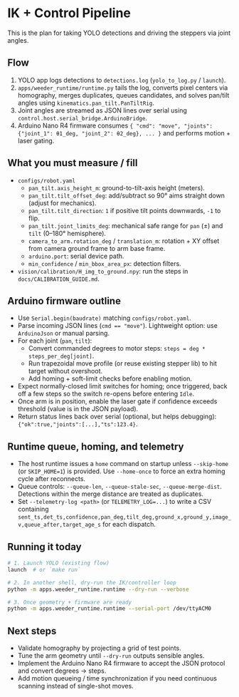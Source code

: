 # IK + Control Pipeline

This is the plan for taking YOLO detections and driving the steppers via joint angles.

## Flow
1. YOLO app logs detections to `detections.log` (`yolo_to_log.py` / `launch`).
2. `apps/weeder_runtime/runtime.py` tails the log, converts pixel centers via homography, merges duplicates, queues candidates, and solves pan/tilt angles using `kinematics.pan_tilt.PanTiltRig`.
3. Joint angles are streamed as JSON lines over serial using `control.host.serial_bridge.ArduinoBridge`.
4. Arduino Nano R4 firmware consumes `{ "cmd": "move", "joints": {"joint_1": θ1_deg, "joint_2": θ2_deg}, ... }` and performs motion + laser gating.

## What you must measure / fill
- `configs/robot.yaml`
  - `pan_tilt.axis_height_m`: ground-to-tilt-axis height (meters).
  - `pan_tilt.tilt_offset_deg`: add/subtract so 90° aims straight down (adjust for mechanics).
  - `pan_tilt.tilt_direction`: `1` if positive tilt points downwards, `-1` to flip.
  - `pan_tilt.joint_limits_deg`: mechanical safe range for `pan` (±) and `tilt` (0–180° hemisphere).
  - `camera_to_arm.rotation_deg` / `translation_m`: rotation + XY offset from camera ground frame to arm base frame.
  - `arduino.port`: serial device path.
  - `min_confidence` / `min_bbox_area_px`: detection filters.
- `vision/calibration/H_img_to_ground.npy`: run the steps in `docs/CALIBRATION_GUIDE.md`.

## Arduino firmware outline
- Use `Serial.begin(baudrate)` matching `configs/robot.yaml`.
- Parse incoming JSON lines (`cmd == "move"`). Lightweight option: use `ArduinoJson` or manual parsing.
- For each joint (`pan`, `tilt`):
  - Convert commanded degrees to motor steps: `steps = deg * steps_per_deg[joint]`.
  - Run trapezoidal move profile (or reuse existing stepper lib) to hit target without overshoot.
  - Add homing + soft-limit checks before enabling motion.
- Expect normally-closed limit switches for homing; once triggered, back off a few steps so the switch re-opens before entering `Idle`.
- Once arm is in position, enable the laser gate if confidence exceeds threshold (value is in the JSON payload).
- Return status lines back over serial (optional, but helps debugging): `{"ok":true,"joints":[...],"ts":123.4}`.

## Runtime queue, homing, and telemetry
- The host runtime issues a `home` command on startup unless `--skip-home` (or `SKIP_HOME=1`) is provided. Use `--home-once` to force an extra homing cycle after reconnects.
- Queue controls: `--queue-len`, `--queue-stale-sec`, `--queue-merge-dist`. Detections within the merge distance are treated as duplicates.
- Set `--telemetry-log <path>` (or `TELEMETRY_LOG=...`) to write a CSV containing `sent_ts,det_ts,confidence,pan_deg,tilt_deg,ground_x,ground_y,image_v,queue_after,target_age_s` for each dispatch.

## Running it today
```bash
# 1. Launch YOLO (existing flow)
launch  # or `make run`

# 2. In another shell, dry-run the IK/controller loop
python -m apps.weeder_runtime.runtime --dry-run --verbose

# 3. Once geometry + firmware are ready
python -m apps.weeder_runtime.runtime --serial-port /dev/ttyACM0
```

## Next steps
- Validate homography by projecting a grid of test points.
- Tune the arm geometry until `--dry-run` outputs sensible angles.
- Implement the Arduino Nano R4 firmware to accept the JSON protocol and convert degrees → steps.
- Add motion queueing / time synchronization if you need continuous scanning instead of single-shot moves.
